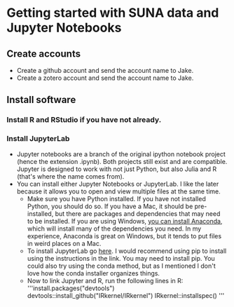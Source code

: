 # Getting started with SUNA data and Jupyter Notebooks

## Create accounts
* Create a github account and send the account name to Jake.
* Create a zotero account and send the account name to Jake.

## Install software
### Install R and RStudio if you have not already.
### Install JupyterLab
* Jupyter notebooks are a branch of the original ipython notebook project (hence the extension .ipynb). Both projects still exist and are compatible. Jupyter is designed to work with not just Python, but also Julia and R (that's where the name comes from).
* You can install either Jupyter Notebooks or JupyterLab. I like the later because it allows you to open and view multiple files at the same time.
  - Make sure you have Python installed. If you have not installed Python, you should do so. If you have a Mac, it should be pre-installed, but there are packages and dependencies that may need to be installed. If you are using Windows, [you can install Anaconda](https://towardsdatascience.com/ideal-python-environment-setup-for-data-science-cdb03a447de8), which will install many of the dependencies you need. In my experience, Anaconda is great on Windows, but it tends to put files in weird places on a Mac.
  - To install JupyterLab go [here](https://jupyterlab.readthedocs.io/en/stable/getting_started/installation.html). I would recommend using pip to install using the instructions in the link. You may need to install pip. You could also try using the conda method, but as I mentioned I don't love how the conda installer organizes things.
  - Now to link Jupyter and R, run the following lines in R:
    '''install.packages("devtools")
    devtools::install_github("IRkernel/IRkernel")
    IRkernel::installspec()
    '''
